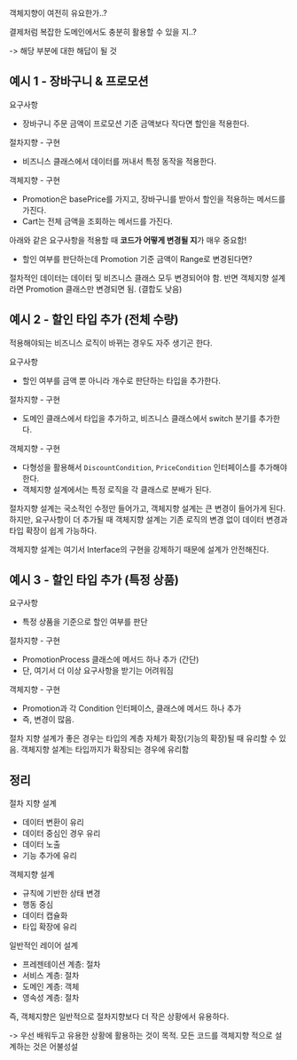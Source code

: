 객체지향이 여전히 유요한가..?

결제처럼 복잡한 도메인에서도 충분히 활용할 수 있을 지..?

-> 해당 부분에 대한 해답이 될 것

## 예시 1 - 장바구니 & 프로모션

요구사항

- 장바구니 주문 금액이 프로모션 기준 금액보다 작다면 할인을 적용한다.

절차지향 - 구현

- 비즈니스 클래스에서 데이터를 꺼내서 특정 동작을 적용한다.

객체지향 - 구현
- Promotion은 basePrice를 가지고, 장바구니를 받아서 할인을 적용하는 메서드를 가진다.
- Cart는 전체 금액을 조회하는 메서드를 가진다.

아래와 같은 요구사항을 적용할 때 **코드가 어떻게 변경될 지**가 매우 중요함!
- 할인 여부를 판단하는데 Promotion 기준 금액이 Range로 변경된다면?

절차적인 데이터는 데이터 및 비즈니스 클래스 모두 변경되어야 함. 반면 객체지향 설계라면 Promotion 클래스만 변경되면 됨. (결합도 낮음)

## 예시 2 - 할인 타입 추가 (전체 수량)

적용해야되는 비즈니스 로직이 바뀌는 경우도 자주 생기곤 한다.

요구사항

- 할인 여부를 금액 뿐 아니라 개수로 판단하는 타입을 추가한다.

절차지향 - 구현

- 도메인 클래스에서 타입을 추가하고, 비즈니스 클래스에서 switch 분기를 추가한다.

객체지향 - 구현

- 다형성을 활용해서 `DiscountCondition`, `PriceCondition` 인터페이스를 추가해야 한다.
- 객체지향 설계에서는 특정 로직을 각 클래스로 분배가 된다.

절차지향 설계는 국소적인 수정만 들어가고, 객체지향 설계는 큰 변경이 들어가게 된다.
하지만, 요구사항이 더 추가될 때 객체지향 설계는 기존 로직의 변경 없이 데이터 변경과 타입 확장이 쉽게 가능하다.

객체지향 설계는 여기서 Interface의 구현을 강제하기 때문에 설계가 안전해진다.

## 예시 3 - 할인 타입 추가 (특정 상품)

요구사항

- 특정 상품을 기준으로 할인 여부를 판단

절차지향 - 구현

- PromotionProcess 클래스에 메서드 하나 추가 (간단)
- 단, 여기서 더 이상 요구사항을 받기는 어려워짐

객체지향 - 구현
- Promotion과 각 Condition 인터페이스, 클래스에 메서드 하나 추가
- 즉, 변경이 많음.

절차 지향 설계가 좋은 경우는 타입의 계층 자체가 확장(기능의 확장)될 때 유리할 수 있음. 객체지향 설계는 타입까지가 확장되는 경우에 유리함

## 정리 

절차 지향 설계
- 데이터 변환이 유리
- 데이터 중심인 경우 유리
- 데이터 노출
- 기능 추가에 유리

객체지향 설계
- 규칙에 기반한 상태 변경
- 행동 중심
- 데이터 캡슐화
- 타입 확장에 유리

일반적인 레이어 설계
- 프레젠테이션 계층: 절차
- 서비스 계층: 절차
- 도메인 계층: 객체
- 영속성 계층: 절차

즉, 객체지향은 일반적으로 절차지향보다 더 작은 상황에서 유용하다.

-> 우선 배워두고 유용한 상황에 활용하는 것이 목적. 모든 코드를 객체지향 적으로 설계하는 것은 어불성설
